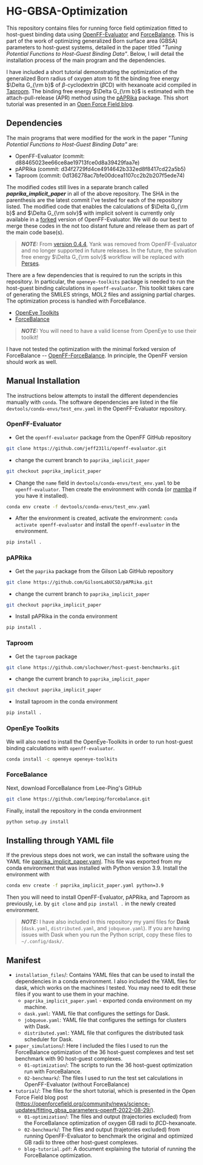# HG-GBSA-Optimization
This repository contains files for running force field optimization fitted to host-guest binding data using [OpenFF-Evaluator](https://github.com/openforcefield/openff-evaluator) and [ForceBalance](https://github.com/leeping/forcebalance). This is part of the work of optimizing generalized Born surface area (GBSA) parameters to host-guest systems, detailed in the paper titled *"Tuning Potential Functions to Host-Guest Binding Data"*. Below, I will detail the installation process of the main program and the dependencies. 

I have included a short tutorial demonstrating the optimization of the generalized Born radius of oxygen atom to fit the binding free energy $\Delta G_{\rm b}$ of $\beta$-cyclodextrin ($\beta$CD) with hexanoate acid compiled in [Taproom](https://github.com/slochower/host-guest-benchmarks). The binding free energy $\Delta G_{\rm b}$ is estimated with the attach-pull-release (APR) method using the [pAPRika](https://github.com/slochower/pAPRika) package. This short tutorial was presented in an [Open Force Field blog](https://openforcefield.org/community/news/science-updates/fitting_gbsa_parameters-openff-2022-08-29/).


## Dependencies
The main programs that were modified for the work in the paper *"Tuning Potential Functions to Host-Guest Binding Data"* are:
* OpenFF-Evaluator (commit: d88465023ee66ce8ae19713fce0d8a39429faa7e)
* pAPRika (commit: d34f2729fd4ce4914642b332ed8f8417cd22a5b5)
* Taproom (commit: 0d136278ac7bfe00dcea1107cc2b2b207f5ede74)

The modified codes still lives in a separate branch called ***paprika_implicit_paper*** in all of the above repository. The SHA in the parenthesis are the latest commit I've tested for each of the repository listed. The modified code that enables the calculations of $\Delta G_{\rm b}$ and $\Delta G_{\rm solv}$ with implicit solvent is currently only available in a [forked](https://github.com/jeff231li/openff-evaluator.git) version of OpenFF-Evaluator. We will do our best to merge these codes in the not too distant future and release them as part of the main code base(s).

> **_NOTE:_** From [version 0.4.4](https://github.com/openforcefield/openff-evaluator/releases/tag/v0.4.4), Yank was removed from OpenFF-Evaluator and no longer supported in future releases. In the future, the solvation free energy $\Delta G_{\rm solv}$ workflow will be replaced with [Perses](https://github.com/choderalab/perses.git).

There are a few dependencies that is required to run the scripts in this repository. In particular, the `openeye-toolkits` package is needed to run the host-guest binding calculations in `openff-evaluator`. This toolkit takes care of generating the SMILES strings, MOL2 files and assigning partial charges. The optimization process is handled with ForceBalance.
* [OpenEye Toolkits](https://docs.eyesopen.com/toolkits/python/index.html)
* [ForceBalance](https://github.com/leeping/forcebalance)

> **_NOTE:_** You will need to have a valid license from OpenEye to use their toolkit!

I have not tested the optimization with the minimal forked version of ForceBalance -- [OpenFF-ForceBalance](https://github.com/openforcefield/openff-forcebalance.git). In principle, the OpenFF version should work as well.

## Manual Installation
The instructions below attempts to install the different dependencies manually with `conda`. The software dependencies are listed in the file `devtools/conda-envs/test_env.yaml` in the OpenFF-Evaluator repository.

### OpenFF-Evaluator 
* Get the `openff-evaluator` package from the OpenFF GitHub repository
```bash
git clone https://github.com/jeff231li/openff-evaluator.git
```

* change the current branch to `paprika_implicit_paper`

```bash
git checkout paprika_implicit_paper
```

* Change the `name` field in `devtools/conda-envs/test_env.yaml` to be `openff-evaluator`. Then create the environment with conda (or [mamba](https://github.com/mamba-org/mamba) if you have it installed).

```bash
conda env create -f devtools/conda-envs/test_env.yaml
```
* After the environment is created, activate the environment: `conda activate openff-evaluator` and install the `openff-evaluator` in the environment.

```bash
pip install .
```

### pAPRika
* Get the `paprika` package from the Gilson Lab GitHub repository
```bash
git clone https://github.com/GilsonLabUCSD/pAPRika.git
```

* change the current branch to `paprika_implicit_paper`

```bash
git checkout paprika_implicit_paper
```

* Install pAPRika in the conda environment
```bash
pip install .
```

### Taproom
* Get the `taproom` package
```bash
git clone https://github.com/slochower/host-guest-benchmarks.git
```

* change the current branch to `paprika_implicit_paper`

```bash
git checkout paprika_implicit_paper
```

* Install taproom in the conda environment
```bash
pip install .
```

### OpenEye Toolkits
We will also need to install the OpenEye-Toolkits in order to run host-guest binding calculations with `openff-evaluator`.

```bash
conda install -c openeye openeye-toolkits
```

### ForceBalance
Next, download ForceBalance from Lee-Ping's GitHub
```bash
git clone https://github.com/leeping/forcebalance.git
```

Finally, install the repository in the conda environment

```bash
python setup.py install
```

## Installing through YAML file
If the previous steps does not work, we can install the software using the YAML file [paprika_implicit_paper.yaml](installation_files/paprika_implicit_paper.yaml). This file was exported from my conda environment that was installed with Python version 3.9. Install the environment with 
```bash
conda env create -f paprika_implicit_paper.yaml python=3.9
```
Then you will need to install OpenFF-Evaluator, pAPRika, and Taproom as previously, i.e. by `git clone` and `pip install .` in the newly created environment.

> **_NOTE:_** I have also included in this repository my yaml files for **Dask** (`dask.yaml`, `distributed.yaml`, and `jobqueue.yaml`). If you are having issues with Dask when you run the Python script, copy these files to `~/.config/dask/`. 


## Manifest 
* `installation_files`/: Contains YAML files that can be used to install the dependencies in a conda environment. I also included the YAML files for dask, which works on the machines I tested. You may need to edit these files if you want to use them in your machine.
  * `paprika_implicit_paper.yaml` - exported conda environment on my machine.
  * `dask.yaml`: YAML file that configures the settings for Dask.
  * `jobqueue.yaml`: YAML file that configures the settings for clusters with Dask.
  * `distributed.yaml`: YAML file that configures the distributed task scheduler for Dask.
* `paper_simulations`/: Here I included the files I used to run the ForceBalance optimization of the 36 host-guest complexes and test set benchmark with 90 host-guest complexes. 
  * `01-optimization`/: The scripts to run the 36 host-guest optimization run with ForceBalance.
  * `02-benchmark`/: The files I used to run the test set calculations in OpenFF-Evaluator (without ForceBalance)
* `tutorial`/: The files for the short tutorial, which is presented in the Open Force Field blog post (https://openforcefield.org/community/news/science-updates/fitting_gbsa_parameters-openff-2022-08-29/). 
  * `01-optimization`/: The files and output (trajectories excluded) from the ForceBalance optimization of oxygen GB radii to $\beta$CD-hexanoate.
  * `02-benchmark`/: The files and output (trajetories excluded) from running OpenFF-Evaluator to benchmark the original and optimized GB radii to three other host-guest complexes.
  * `blog-tutorial.pdf`: A document explaining the tutorial of running the ForceBalance optimization.